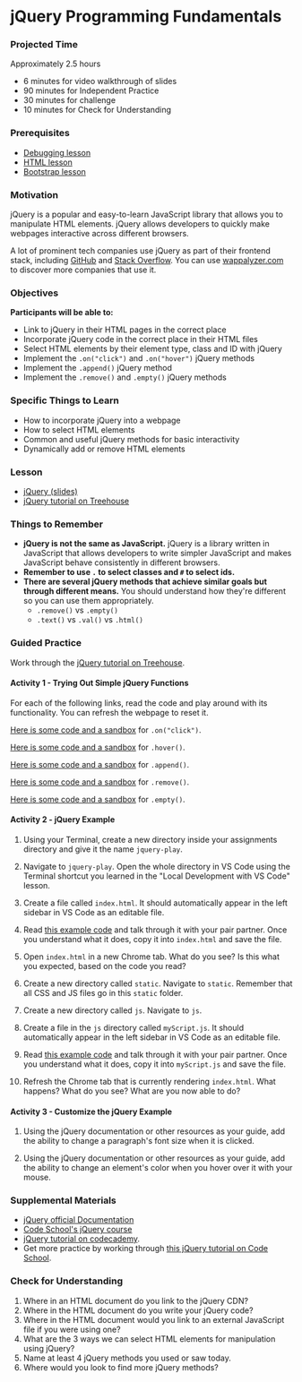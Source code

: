 # jQuery Programming Fundamentals

### Projected Time
Approximately 2.5 hours
  - 6 minutes for video walkthrough of slides
  - 90 minutes for Independent Practice
  - 30 minutes for challenge
  - 10 minutes for Check for Understanding

### Prerequisites
- [Debugging lesson](../debugging/debugging.md)
- [HTML lesson](./html.md)
- [Bootstrap lesson](./bootstrap.md)

### Motivation
jQuery is a popular and easy-to-learn JavaScript library that allows you to manipulate HTML elements. jQuery allows developers to quickly make webpages interactive across different browsers. 

A lot of prominent tech companies use jQuery as part of their frontend stack, including [GitHub](http://github.com/) and [Stack Overflow](http://stackoverflow.com/). You can use [wappalyzer.com](https://www.wappalyzer.com/technologies/jquery) to discover more companies that use it.

### Objectives

**Participants will be able to:**
- Link to jQuery in their HTML pages in the correct place
- Incorporate jQuery code in the correct place in their HTML files
- Select HTML elements by their element type, class and ID with jQuery
- Implement the `.on("click")` and `.on("hover")` jQuery methods
- Implement the `.append()` jQuery method
- Implement the `.remove()` and `.empty()` jQuery methods

### Specific Things to Learn
- How to incorporate jQuery into a webpage
- How to select HTML elements
- Common and useful jQuery methods for basic interactivity
- Dynamically add or remove HTML elements

### Lesson
- [jQuery (slides)](https://docs.google.com/presentation/d/1rk4IfcH86swcqFeBV7eHJAvLEN2nbzkjwrnAjYWBt-s/edit?usp=sharing)
- [jQuery tutorial on Treehouse](https://teamtreehouse.com/library/jquery-basics-2)
### Things to Remember
- **jQuery is not the same as JavaScript.** jQuery is a library written in JavaScript that allows developers to write simpler JavaScript and makes JavaScript behave consistently in different browsers.
- **Remember to use ` . ` to select classes and ` # ` to select ids.**
- **There are several jQuery methods that  achieve similar goals but through different means.** You should understand how they're different so you can use them appropriately. 
    - `.remove()` vs `.empty()`
    - `.text()` vs `.val()` vs `.html()`
    
### Guided Practice

Work through the [jQuery tutorial on Treehouse](https://teamtreehouse.com/library/jquery-basics-2).

#### Activity 1 - Trying Out Simple jQuery Functions
For each of the following links, read the code and play around with its functionality. You can refresh the webpage to reset it.

[Here is some code and a sandbox](https://www.w3schools.com/jquery/tryit.asp?filename=tryjquery_event_on) for `.on("click")`.

[Here is some code and a sandbox](https://www.w3schools.com/jquery/tryit.asp?filename=tryjquery_event_hover) for `.hover()`. 

[Here is some code and a sandbox](https://www.w3schools.com/jquery/tryit.asp?filename=tryjquery_html_append_ref) for `.append()`. 

[Here is some code and a sandbox](https://www.w3schools.com/jquery/tryit.asp?filename=tryjquery_dom_remove) for `.remove()`.

[Here is some code and a sandbox](https://www.w3schools.com/jquery/tryit.asp?filename=tryjquery_dom_empty) for `.empty()`. 


#### Activity 2 - jQuery Example

1. Using your Terminal, create a new directory inside your assignments directory and give it the name `jquery-play`.

3. Navigate to `jquery-play`. Open the whole directory in VS Code using the Terminal shortcut you learned in the "Local Development with VS Code" lesson.

4. Create a file called `index.html`. It should automatically appear in the left sidebar in VS Code as an editable file.

5. Read [this example code](./jquery-programming-fundamentals/index.html) and talk through it with your pair partner. Once you understand what it does, copy it into `index.html` and save the file.

6. Open `index.html` in a new Chrome tab. What do you see? Is this what you expected, based on the code you read?

7. Create a new directory called `static`. Navigate to `static`. Remember that all CSS and JS files go in this `static` folder.

8. Create a new directory called `js`. Navigate to `js`.

9. Create a file in the `js` directory called `myScript.js`. It should automatically appear in the left sidebar in VS Code as an editable file. 

10. Read [this example code](./jquery-programming-fundamentals/static/js/myScript.js) and talk through it with your pair partner. Once you understand what it does, copy it into `myScript.js` and save the file.

11. Refresh the Chrome tab that is currently rendering `index.html`. What happens? What do you see? What are you now able to do?

#### Activity 3 - Customize the jQuery Example

1. Using the jQuery documentation or other resources as your guide, add the ability to change a paragraph's font size when it is clicked.

2. Using the jQuery documentation or other resources as your guide, add the ability to change an element's color when you hover over it with your mouse.

### Supplemental Materials
- [jQuery official Documentation](https://api.jquery.com/)
- [Code School's jQuery course](https://www.codeschool.com/courses/try-jquery)
- [jQuery tutorial on codecademy](https://www.codecademy.com/learn/learn-jquery).
- Get more practice by working through [this jQuery tutorial on Code School](https://www.codeschool.com/courses/try-jquery).

### Check for Understanding
1. Where in an HTML document do you link to the jQuery CDN?
2. Where in the HTML document do you write your jQuery code?
3. Where in the HTML document would you link to an external JavaScript file if you were using one?
4. What are the 3 ways we can select HTML elements for manipulation using jQuery?
5. Name at least 4 jQuery methods you used or saw today.
6. Where would you look to find more jQuery methods?
